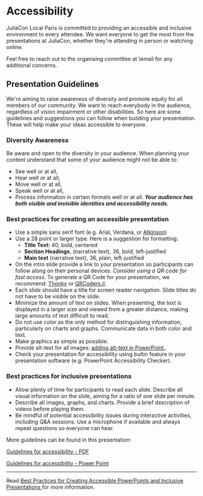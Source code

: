 # Accessibility

JuliaCon Local Paris is committed to providing an accessible and inclusive environment to every attendee.
We want everyone to get the most from the presentations at JuliaCon, whether they're attending in person or watching online. 

Feel free to reach out to the organising committee at \email for any additional concerns.

## Presentation Guidelines

We're aiming to raise awareness of diversity and promote equity for all members of our community. We want to reach everybody in the audience, regardless of vision impairment or other disabilities. So here are some guidelines and suggestions you can follow when building your presentation. These will help make your ideas accessible to everyone.

### Diversity Awareness

Be aware and open to the diversity in your audience. When planning your content understand that
some of your audience might not be able to:
- See well or at all,
- Hear well or at all,
- Move well or at all,
- Speak well or at all,
- Process information in certain formats well or at all.
**_Your audience has both visible and invisible identities and accessibility needs._**

### Best practices for creating an accessible presentation

- Use a simple sans serif font (e.g. Arial, Verdana, or [Atkinson](https://fonts.google.com/specimen/Atkinson+Hyperlegible))
- Use a 28 point or larger type. Here is a suggestion for formatting:
  - **Title Text:** 40, bold, centered
  - **Section Headings**, (narrative text), 36, bold, left-justified
  - **Main text** (narrative text), 36, plain, left-justified
- On the intro slide provide a link to your presentation so participants can follow along on their personal devices. _Consider using a QR code for fast access_. To generate a QR Code for your presentation, we recommend: [Thonky](https://www.thonky.com/qrcode/) or [QRCoders.jl](https://github.com/JuliaImages/QRCoders.jl).
- Each slide should have a title for screen reader navigation. Slide titles do not have to be visible on the slide.
- Minimize the amount of text on slides. When presenting, the text is displayed in a larger size and viewed from a greater distance, making large amounts of text difficult to read.
- Do not use color as the only method for distinguishing information, particularly on charts and graphs. Communicate data in both color and text.
- Make graphics as simple as possible.
- Provide alt-text for all images: [adding alt-text in PowerPoint.](https://support.microsoft.com/en-us/office/video-improve-image-accessibility-in-powerpoint-2e7fdfc4-1fa5-4092-be4b-8a4ca592197c).
- Check your presentation for accessibility using bultin feature in your presentation software (e.g. PowerPoint Accessibility Checker).

### Best practices for inclusive presentations

- Allow plenty of time for participants to read each slide. Describe all visual information on the slide, aiming for a ratio of one slide per minute.
- Describe all images, graphs, and charts. Provide a brief description of videos before playing them.
- Be mindful of potential accessibility issues during interactive activities, including Q&A sessions. Use a microphone if available and always repeat questions so everyone can hear.

More guidelines can be found in this presentation: 

[Guidelines for accessibility - PDF](../../../assets/2025/img/AccessibilityGuidelinesJuliaCon.pdf)

[Guidelines for accessibility - Power Point](../../../assets/2025/img/AccessibilityGuidelinesJuliaCon.pptx)

---

Read [Best Practices for Creating
Accessible PowerPoints and Inclusive Presentations ](https://www.jmu.edu/accessibility/_files/presentation-best-practices.pdf) for more information.
